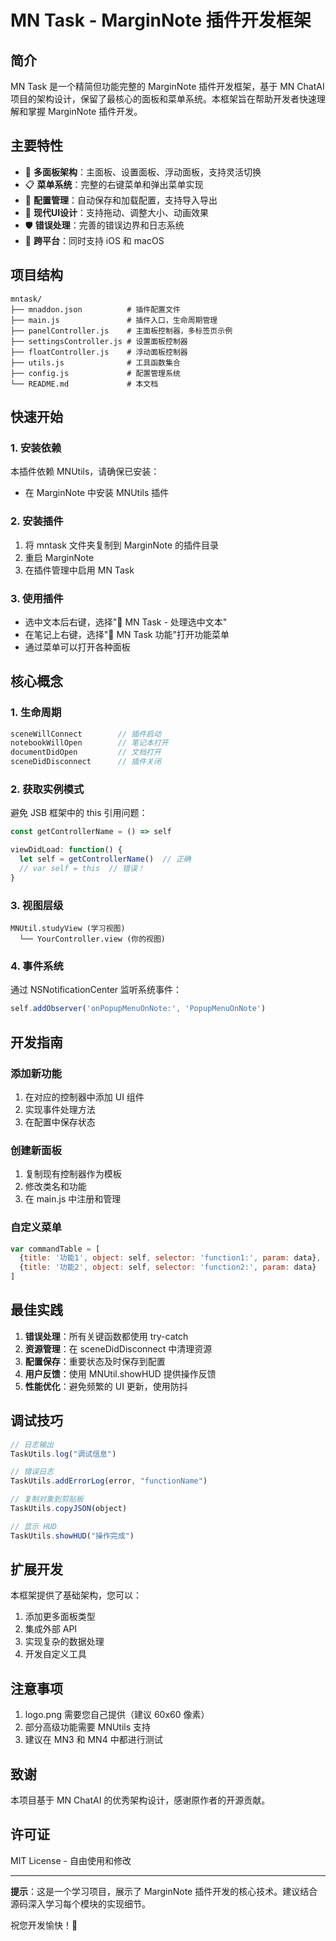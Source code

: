 # MN Task - MarginNote 插件开发框架

## 简介

MN Task 是一个精简但功能完整的 MarginNote 插件开发框架，基于 MN ChatAI 项目的架构设计，保留了最核心的面板和菜单系统。本框架旨在帮助开发者快速理解和掌握 MarginNote 插件开发。

## 主要特性

- 🎯 **多面板架构**：主面板、设置面板、浮动面板，支持灵活切换
- 📋 **菜单系统**：完整的右键菜单和弹出菜单实现
- 💾 **配置管理**：自动保存和加载配置，支持导入导出
- 🎨 **现代UI设计**：支持拖动、调整大小、动画效果
- 🛡️ **错误处理**：完善的错误边界和日志系统
- 📱 **跨平台**：同时支持 iOS 和 macOS

## 项目结构

```
mntask/
├── mnaddon.json          # 插件配置文件
├── main.js               # 插件入口，生命周期管理
├── panelController.js    # 主面板控制器，多标签页示例
├── settingsController.js # 设置面板控制器
├── floatController.js    # 浮动面板控制器
├── utils.js              # 工具函数集合
├── config.js             # 配置管理系统
└── README.md             # 本文档
```

## 快速开始

### 1. 安装依赖

本插件依赖 MNUtils，请确保已安装：
- 在 MarginNote 中安装 MNUtils 插件

### 2. 安装插件

1. 将 mntask 文件夹复制到 MarginNote 的插件目录
2. 重启 MarginNote
3. 在插件管理中启用 MN Task

### 3. 使用插件

- 选中文本后右键，选择"🚀 MN Task - 处理选中文本"
- 在笔记上右键，选择"🎯 MN Task 功能"打开功能菜单
- 通过菜单可以打开各种面板

## 核心概念

### 1. 生命周期

```javascript
sceneWillConnect        // 插件启动
notebookWillOpen        // 笔记本打开
documentDidOpen         // 文档打开
sceneDidDisconnect      // 插件关闭
```

### 2. 获取实例模式

避免 JSB 框架中的 this 引用问题：

```javascript
const getControllerName = () => self

viewDidLoad: function() {
  let self = getControllerName()  // 正确
  // var self = this  // 错误！
}
```

### 3. 视图层级

```
MNUtil.studyView (学习视图)
  └── YourController.view (你的视图)
```

### 4. 事件系统

通过 NSNotificationCenter 监听系统事件：

```javascript
self.addObserver('onPopupMenuOnNote:', 'PopupMenuOnNote')
```

## 开发指南

### 添加新功能

1. 在对应的控制器中添加 UI 组件
2. 实现事件处理方法
3. 在配置中保存状态

### 创建新面板

1. 复制现有控制器作为模板
2. 修改类名和功能
3. 在 main.js 中注册和管理

### 自定义菜单

```javascript
var commandTable = [
  {title: '功能1', object: self, selector: 'function1:', param: data},
  {title: '功能2', object: self, selector: 'function2:', param: data}
]
```

## 最佳实践

1. **错误处理**：所有关键函数都使用 try-catch
2. **资源管理**：在 sceneDidDisconnect 中清理资源
3. **配置保存**：重要状态及时保存到配置
4. **用户反馈**：使用 MNUtil.showHUD 提供操作反馈
5. **性能优化**：避免频繁的 UI 更新，使用防抖

## 调试技巧

```javascript
// 日志输出
TaskUtils.log("调试信息")

// 错误日志
TaskUtils.addErrorLog(error, "functionName")

// 复制对象到剪贴板
TaskUtils.copyJSON(object)

// 显示 HUD
TaskUtils.showHUD("操作完成")
```

## 扩展开发

本框架提供了基础架构，您可以：

1. 添加更多面板类型
2. 集成外部 API
3. 实现复杂的数据处理
4. 开发自定义工具

## 注意事项

1. logo.png 需要您自己提供（建议 60x60 像素）
2. 部分高级功能需要 MNUtils 支持
3. 建议在 MN3 和 MN4 中都进行测试

## 致谢

本项目基于 MN ChatAI 的优秀架构设计，感谢原作者的开源贡献。

## 许可证

MIT License - 自由使用和修改

---

**提示**：这是一个学习项目，展示了 MarginNote 插件开发的核心技术。建议结合源码深入学习每个模块的实现细节。

祝您开发愉快！🚀